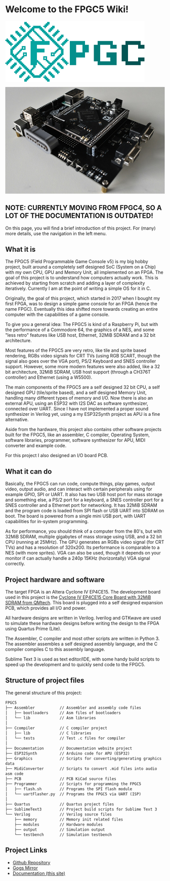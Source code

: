 # Welcome to the FPGC5 Wiki!

[![FPGC5 Logo](images/logo_big_alpha.png)](https://www.github.com/b4rt-dev/fpgc5)

![photo](images/front.jpg)

## NOTE: CURRENTLY MOVING FROM FPGC4, SO A LOT OF THE DOCUMENTATION IS OUTDATED!

On this page, you will find a brief introduction of this project. For (many) more details, use the navigation in the left menu.

## What it is
The FPGC5 (Field Programmable Game Console v5) is my big hobby project, built around a completely self designed SoC (System on a Chip) with my own CPU, GPU and Memory Unit, all implemented on an FPGA. The goal of this project is to understand how computers actually work. This is achieved by starting from scratch and adding a layer of complexity iteratively. Currently I am at the point of writing a simple OS for it in C.

Originally, the goal of this project, which started in 2017 when I bought my first FPGA, was to design a simple game console for an FPGA (hence the name FPGC). Eventually this idea shifted more towards creating an entire computer with the capabilities of a game console. 

To give you a general idea: The FPGC5 is kind of a Raspberry Pi, but with the performance of a Commodore 64, the graphics of a NES, and some "less retro" features like USB host, Ethernet, 32MiB SDRAM and a 32 bit architecture.

Most features of the FPGC5 are very retro, like tile and sprite based rendering, RGBs video signals for CRT TVs (using RGB SCART, though the signal also goes over the VGA port), PS/2 Keyboard and SNES controller support. However, some more modern features were also added, like a 32 bit architecture, 32MiB SDRAM, USB host support (through a CH376T controller) and Ethernet (using a W5500).

The main components of the FPGC5 are a self designed 32 bit CPU, a self designed GPU (tile/sprite based), and a self designed Memory Unit, handling many different types of memory and I/O. Now there is also an external APU, using an ESP32 with I2S DAC as software synthesizer, connected over UART. Since I have not implemented a proper sound synthesizer in Verilog yet, using a my ESP32Synth project as APU is a fine alternative.

Aside from the hardware, this project also contains other software projects built for the FPGC5, like an assembler, C compiler, Operating System, software libraries, programmer, software synthesizer for APU, MIDI converter and example code.

For this project I also designed an I/O board PCB.

## What it can do
Basically, the FPGC5 can run code, compute things, play games, output video, output audio, and can interact with certain peripherals using for example GPIO, SPI or UART. It also has two USB host port for mass storage and something else, a PS/2 port for a keyboard, a SNES controller port for a SNES controller and a Ethernet port for networking. It has 32MiB SDRAM and the program code is loaded from SPI flash or USB UART into SDRAM on boot. The board is powered from a single mini USB port, with UART capabilities for in-system programming.

As for performance, you should think of a computer from the 80's, but with 32MiB SDRAM, multiple gigabytes of mass storage using USB, and a 32 bit CPU (running at 25MHz). The GPU generates an RGBs video signal (for CRT TVs) and has a resolution of 320x200. Its performance is comparable to a NES (with more sprites). VGA can also be used, though it depends on your monitor if can actually handle a 240p 15KHz (horizontally) VGA signal correctly.

## Project hardware and software
The target FPGA is an Altera Cyclone IV EP4CE15. The development board used in this project is the [Cyclone IV EP4CE15 Core Board with 32MiB SDRAM from QMtech](https://www.aliexpress.com/i/32949281189.html). This board is plugged into a self designed expansion PCB, which provides all I/O and power.

All hardware designs are written in Verilog. Iverilog and GTKwave are used to simulate these hardware designs before writing the design to the FPGA using Quartus Prime (Lite).

The Assembler, C compiler and most other scripts are written in Python 3. The assembler assembles a self designed assembly language, and the C compiler compiles C to this assembly language.

Sublime Text 3 is used as text editor/IDE, with some handy build scripts to speed up the development and to quickly send code to the FPGC5.

## Structure of project files
The general structure of this project:
``` text
FPGC5
├── Assembler 			// Assembler and assembly code files
│   ├── bootloaders 	// Asm files of bootloaders
│   └── lib 			// Asm libraries
│
├── Ccompiler 			// C compiler project
│   ├── lib 		 	// C libraries
│   └── tests 			// Test .c files for compiler
│ 
├── Documentation 		// Documentation website project
├── ESP32Synth	 		// Arduino code for APU (ESP32)
├── Graphics 			// Scripts for converting/generating graphics data
├── MidiConverter 		// Scripts to convert .mid files into audio asm code
├── PCB 				// PCB KiCad source files
├── Programmer 			// Scripts for programming the FPGC5
│   ├── flash.sh 		// Programs the SPI flash module
│   └── uartFlasher.py  // Programs the FPGC5 via UART (ISP)
│
├── Quartus 			// Quartus project files
├── SublimeText3 		// Project build scripts for Sublime Text 3
└── Verilog 			// Verilog source files
    ├── memory 			// Memory init related files
    ├── modules 		// Hardware modules
    ├── output 			// Simulation output
    └── testbench 		// Simulation testbench
```

## Project Links
- [Github Repository](https://www.github.com/b4rt-dev/FPGC5)
- [Gogs Mirror](https://www.b4rt.nl/git/bart/FPGC5-mirror)
- [Documentation (this site)](https://www.b4rt.nl/fpgc4)
